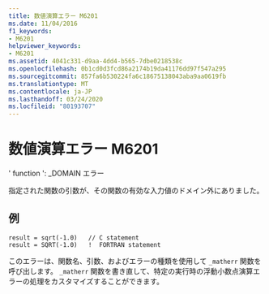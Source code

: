 ```yaml
---
title: 数値演算エラー M6201
ms.date: 11/04/2016
f1_keywords:
- M6201
helpviewer_keywords:
- M6201
ms.assetid: 4041c331-d9aa-4dd4-b565-7dbe0218538c
ms.openlocfilehash: 0b1cd0d3fcd86a2174b19da41176dd97f547a295
ms.sourcegitcommit: 857fa6b530224fa6c18675138043aba9aa0619fb
ms.translationtype: MT
ms.contentlocale: ja-JP
ms.lasthandoff: 03/24/2020
ms.locfileid: "80193707"
---
```

# <a name="math-error-m6201"></a>数値演算エラー M6201

' function ': _DOMAIN エラー

指定された関数の引数が、その関数の有効な入力値のドメイン外にありました。

## <a name="example"></a>例

```
result = sqrt(-1.0)   // C statement
result = SQRT(-1.0)   !  FORTRAN statement
```

このエラーは、関数名、引数、およびエラーの種類を使用して `_matherr` 関数を呼び出します。 `_matherr` 関数を書き直して、特定の実行時の浮動小数点演算エラーの処理をカスタマイズすることができます。
